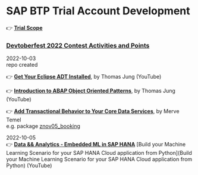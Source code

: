 # SAP BTP Trial Account Development  

👉 **[Trial Scope](https://help.sap.com/docs/BTP/65de2977205c403bbc107264b8eccf4b/046f127f2a614438b616ccfc575fdb16.html)**  

### [Devtoberfest 2022 Contest Activities and Points](https://groups.community.sap.com/t5/devtoberfest-blog-posts/devtoberfest-2022-contest-activities-and-points/ba-p/119178)


2022-10-03   
repo created   

👉 **[Get Your Eclipse ADT Installed](https://www.youtube.com/watch?v=pbxNdlwm22k)**, by Thomas Jung (YouTube)  

👉 **[Introduction to ABAP Object Oriented Patterns](https://www.youtube.com/watch?v=8qW2XxWgpfU  )**, by Thomas Jung (YouTube)  

👉 **[Add Transactional Behavior to Your Core Data Services](https://developers.sap.com/tutorials/abap-environment-transactional-enablement.html)**, by Merve Temel     
e.g. package [znov05_booking](https://github.com/Nov05/sap_btp_trial/tree/main/src/znov05_booking)   

2022-10-05  
👉 **[Data && Analytics - Embedded ML in SAP HANA](https://developers.sap.com/tutorials/devtoberfest2022-week-1-data-hana-ml.html)**
[Build your Machine Learning Scenario for your SAP HANA Cloud application from Python](Build your Machine Learning Scenario for your SAP HANA Cloud application from Python) (YouTube)
